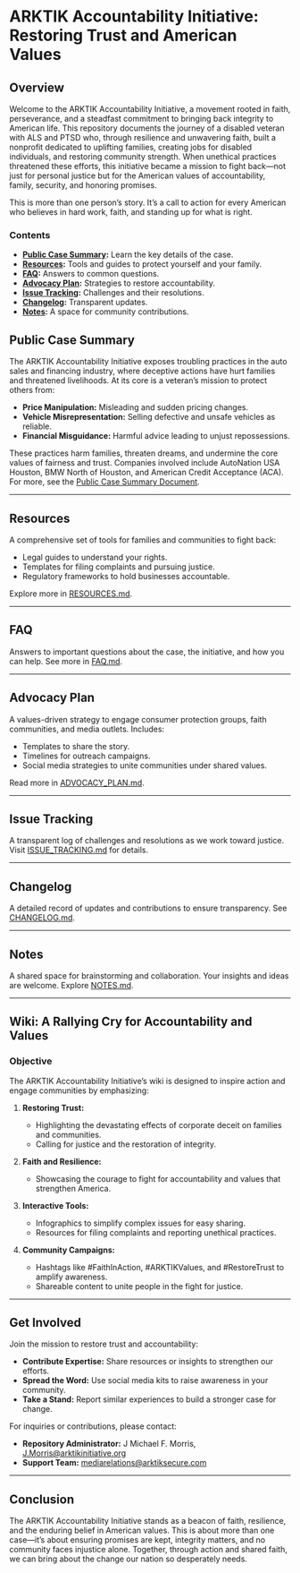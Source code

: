# ARKTIK Accountability Initiative: Restoring Trust and American Values

## Overview

Welcome to the ARKTIK Accountability Initiative, a movement rooted in faith, perseverance, and a steadfast commitment to bringing back integrity to American life. This repository documents the journey of a disabled veteran with ALS and PTSD who, through resilience and unwavering faith, built a nonprofit dedicated to uplifting families, creating jobs for disabled individuals, and restoring community strength. When unethical practices threatened these efforts, this initiative became a mission to fight back—not just for personal justice but for the American values of accountability, family, security, and honoring promises.

This is more than one person’s story. It’s a call to action for every American who believes in hard work, faith, and standing up for what is right.

### Contents

- **[Public Case Summary](#public-case-summary):** Learn the key details of the case.
- **[Resources](#resources):** Tools and guides to protect yourself and your family.
- **[FAQ](#faq):** Answers to common questions.
- **[Advocacy Plan](#advocacy-plan):** Strategies to restore accountability.
- **[Issue Tracking](#issue-tracking):** Challenges and their resolutions.
- **[Changelog](#changelog):** Transparent updates.
- **[Notes](#notes):** A space for community contributions.

## Public Case Summary

The ARKTIK Accountability Initiative exposes troubling practices in the auto sales and financing industry, where deceptive actions have hurt families and threatened livelihoods. At its core is a veteran’s mission to protect others from:

- **Price Manipulation:** Misleading and sudden pricing changes.
- **Vehicle Misrepresentation:** Selling defective and unsafe vehicles as reliable.
- **Financial Misguidance:** Harmful advice leading to unjust repossessions.

These practices harm families, threaten dreams, and undermine the core values of fairness and trust. Companies involved include AutoNation USA Houston, BMW North of Houston, and American Credit Acceptance (ACA). For more, see the [Public Case Summary Document](./PUBLIC_CASE_SUMMARY.md).

---

## Resources

A comprehensive set of tools for families and communities to fight back:

- Legal guides to understand your rights.
- Templates for filing complaints and pursuing justice.
- Regulatory frameworks to hold businesses accountable.

Explore more in [RESOURCES.md](./RESOURCES.md).

---

## FAQ

Answers to important questions about the case, the initiative, and how you can help. See more in [FAQ.md](./FAQ.md).

---

## Advocacy Plan

A values-driven strategy to engage consumer protection groups, faith communities, and media outlets. Includes:

- Templates to share the story.
- Timelines for outreach campaigns.
- Social media strategies to unite communities under shared values.

Read more in [ADVOCACY_PLAN.md](./ADVOCACY_PLAN.md).

---

## Issue Tracking

A transparent log of challenges and resolutions as we work toward justice. Visit [ISSUE_TRACKING.md](./ISSUE_TRACKING.md) for details.

---

## Changelog

A detailed record of updates and contributions to ensure transparency. See [CHANGELOG.md](./CHANGELOG.md).

---

## Notes

A shared space for brainstorming and collaboration. Your insights and ideas are welcome. Explore [NOTES.md](./NOTES.md).

---

## Wiki: A Rallying Cry for Accountability and Values

### Objective

The ARKTIK Accountability Initiative’s wiki is designed to inspire action and engage communities by emphasizing:

1. **Restoring Trust:**
   - Highlighting the devastating effects of corporate deceit on families and communities.
   - Calling for justice and the restoration of integrity.

2. **Faith and Resilience:**
   - Showcasing the courage to fight for accountability and values that strengthen America.

3. **Interactive Tools:**
   - Infographics to simplify complex issues for easy sharing.
   - Resources for filing complaints and reporting unethical practices.

4. **Community Campaigns:**
   - Hashtags like #FaithInAction, #ARKTIKValues, and #RestoreTrust to amplify awareness.
   - Shareable content to unite people in the fight for justice.

---

## Get Involved

Join the mission to restore trust and accountability:

- **Contribute Expertise:** Share resources or insights to strengthen our efforts.
- **Spread the Word:** Use social media kits to raise awareness in your community.
- **Take a Stand:** Report similar experiences to build a stronger case for change.

For inquiries or contributions, please contact:

- **Repository Administrator:** J Michael F. Morris, J.Morris@arktikinitiative.org  
- **Support Team:** mediarelations@arktiksecure.com

---

## Conclusion

The ARKTIK Accountability Initiative stands as a beacon of faith, resilience, and the enduring belief in American values. This is about more than one case—it’s about ensuring promises are kept, integrity matters, and no community faces injustice alone. Together, through action and shared faith, we can bring about the change our nation so desperately needs.

